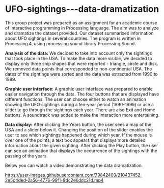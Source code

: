 # UFO-sightings---data-dramatization

This group project was prepared as an assignment for an academic course of interactive programming in Processing language. 
The aim was to analyze and dramatize the dataset provided. Our dataset summarised information about UFO sightings in several countries. 
The program is written in Processing 4, using processing sound library Processing Sound.

**Analysis of the data:**
We decided to take into account only the sightings that took place in the USA. To make the data more visible, we decided to display only three ship shapes that were reported - triangle, circle and disk.
We removed data points that corresponded to non-continental USA. The dates of the sightings were sorted and the data was extracted from 1990 to 1999.

**Graphic user interface:**
A graphic user interface was prepared to enable easier navigation through the data. The four buttons that are displayed have different functions. 
The user can choose either to watch an animation showing the UFO sightings during a ten-year period (1990-1999) or use a slider to go through the sightings each year. There are also Exit and Home buttons. 
A soundtrack was added to make the interaction more entertaining. 

**Data display:**
After clicking the Years button, the user sees a map of the USA and a slider below it. Changing the position of the slider enables the user to see which sightings happened during which year. 
If the mouse is over one of the points, a text box appears that displays more detailed information about the given sighting. 
After clicking the Play button, the user can see an animation that displays the occurrence of the sightings with the passing of the years. 

Below you can watch a video demonstrating the data dramatization.



https://user-images.githubusercontent.com/79842403/210437452-2e5c4ded-2a56-4776-99f1-8dc2e6ddc21d.mp4

